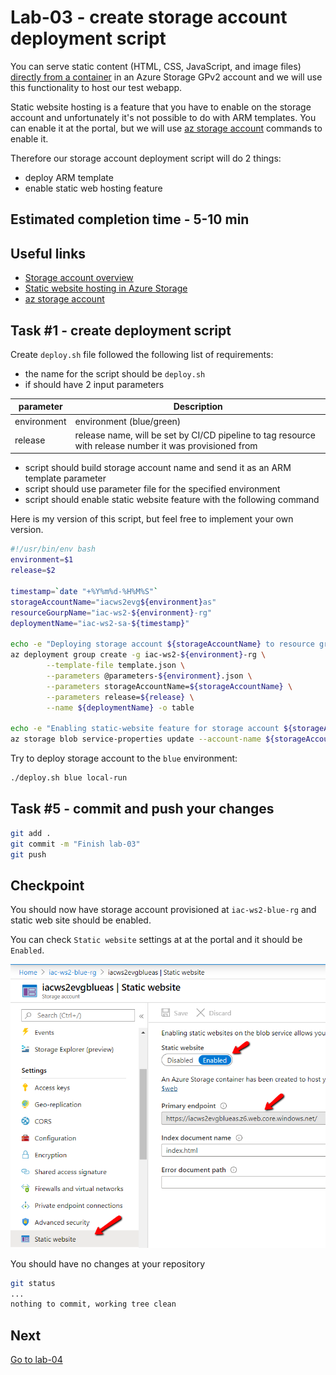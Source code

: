 # Lab-03 - create storage account deployment script

You can serve static content (HTML, CSS, JavaScript, and image files) [directly from a container](https://docs.microsoft.com/en-us/azure/storage/blobs/storage-blob-static-website) in an Azure Storage GPv2 account and we will use this functionality to host our test webapp.

Static website hosting is a feature that you have to enable on the storage account and unfortunately it's not possible to do with ARM templates. You can enable it at the portal, but we will use [az storage account](https://docs.microsoft.com/en-us/cli/azure/storage/account?view=azure-cli-latest) commands to enable it.

Therefore our storage account deployment script will do 2 things:

* deploy ARM template
* enable static web hosting feature

## Estimated completion time - 5-10 min

## Useful links

* [Storage account overview](https://docs.microsoft.com/en-us/azure/storage/common/storage-account-overview)
* [Static website hosting in Azure Storage](https://docs.microsoft.com/en-us/azure/storage/blobs/storage-blob-static-website)
* [az storage account](https://docs.microsoft.com/en-us/cli/azure/storage/account?view=azure-cli-latest)

## Task #1 - create deployment script

Create `deploy.sh` file followed the following list of requirements:

* the name for the script should be `deploy.sh`
* if should have 2 input parameters

| parameter  | Description |
|---|---|
| environment | environment (blue/green) |
| release | release name, will be set by CI/CD pipeline to tag resource with release number it was provisioned from |

* script should build storage account name and send it as an ARM template parameter
* script should use parameter file for the specified environment
* script should enable static website feature with the following command

Here is my version of this script, but feel free to implement your own version.

```bash
#!/usr/bin/env bash
environment=$1
release=$2

timestamp=`date "+%Y%m%d-%H%M%S"`
storageAccountName="iacws2evg${environment}as"
resourceGourpName="iac-ws2-${environment}-rg"
deploymentName="iac-ws2-sa-${timestamp}"

echo -e "Deploying storage account ${storageAccountName} to resource group ${resourceGourpName}"
az deployment group create -g iac-ws2-${environment}-rg \
        --template-file template.json \
        --parameters @parameters-${environment}.json \
        --parameters storageAccountName=${storageAccountName} \
        --parameters release=${release} \
        --name ${deploymentName} -o table

echo -e "Enabling static-website feature for storage account ${storageAccountName}"
az storage blob service-properties update --account-name ${storageAccountName} --static-website  --index-document index.html
```

Try to deploy storage account to the `blue` environment:

```bash
./deploy.sh blue local-run
```

## Task #5 - commit and push your changes

```bash
git add .
git commit -m "Finish lab-03"
git push
```

## Checkpoint

You should now have storage account provisioned at `iac-ws2-blue-rg` and static web site should be enabled.

You can check `Static website` settings at at the portal and it should be `Enabled`.

![img](images/sa-static-web.png)

You should have no changes at your repository

```bash
git status
...
nothing to commit, working tree clean
```

## Next

[Go to lab-04](../lab-04/readme.md)
